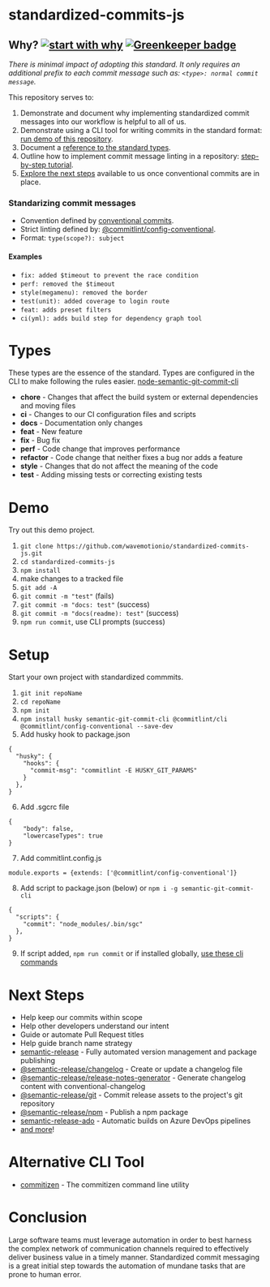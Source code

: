 # standardized-commits-js

## Why? [![start with why](https://img.shields.io/badge/start%20with-why%3F-brightgreen.svg?style=flat)](https://github.com/wavemotionio/standardized-commits-js/issues) [![Greenkeeper badge](https://badges.greenkeeper.io/wavemotionio/standardized-commits-js.svg)](https://greenkeeper.io/)
*There is minimal impact of adopting this standard. It only requires an additional prefix to each commit message such as: `<type>: normal commit message`.*

This repository serves to:
1. Demonstrate and document why implementing standardized commit messages into our workflow is helpful to all of us.
1. Demonstrate using a CLI tool for writing commits in the standard format: [run demo of this repository](#Demo).
1. Document a [reference to the standard types](#Types).
1. Outline how to implement commit message linting in a repository: [step-by-step tutorial](#Setup).
1. [Explore the next steps](#Next-Steps) available to us once conventional commits are in place.

### Standarizing commit messages
- Convention defined by [conventional commits](https://www.conventionalcommits.org/en/v1.0.0-beta.3/).
- Strict linting defined by: [@commitlint/config-conventional](https://www.npmjs.com/package/@commitlint/config-conventional).
- Format: `type(scope?): subject`

#### Examples
- `fix: added $timeout to prevent the race condition`
- `perf: removed the $timeout`
- `style(megamenu): removed the border`
- `test(unit): added coverage to login route`
- `feat: adds preset filters`
- `ci(yml): adds build step for dependency graph tool`

# Types
These types are the essence of the standard.  Types are configured in the CLI to make following the rules easier. [node-semantic-git-commit-cli](https://github.com/JPeer264/node-semantic-git-commit-cli/blob/master/.sgcrc)

- **chore** - Changes that affect the build system or external dependencies and moving files
- **ci** - Changes to our CI configuration files and scripts
- **docs** - Documentation only changes
- **feat** - New feature
- **fix** - Bug fix
- **perf** - Code change that improves performance
- **refactor** - Code change that neither fixes a bug nor adds a feature
- **style** - Changes that do not affect the meaning of the code
- **test** - Adding missing tests or correcting existing tests

# Demo
Try out this demo project.

1. `git clone https://github.com/wavemotionio/standardized-commits-js.git`
1. `cd standardized-commits-js`
1. `npm install`
1. make changes to a tracked file
1. `git add -A`
1. `git commit -m "test"` (fails)
1. `git commit -m "docs: test"` (success)
1. `git commit -m "docs(readme): test"` (success)
1. `npm run commit`, use CLI prompts (success)

# Setup
Start your own project with standardized commmits.

1. `git init repoName`
2. `cd repoName`
3. `npm init`
4. `npm install husky semantic-git-commit-cli @commitlint/cli @commitlint/config-conventional --save-dev`
5. Add husky hook to package.json
```
{
  "husky": {
    "hooks": {
      "commit-msg": "commitlint -E HUSKY_GIT_PARAMS"
    }
  },
}
```
6. Add .sgcrc file
```
{
    "body": false,
    "lowercaseTypes": true
}
```
7. Add commitlint.config.js
```
module.exports = {extends: ['@commitlint/config-conventional']}
```
8. Add script to package.json (below) or `npm i -g semantic-git-commit-cli`
```
{
  "scripts": {
    "commit": "node_modules/.bin/sgc"
  },
}
```
9. If script added, `npm run commit` or if installed globally, [use these cli commands](https://github.com/JPeer264/node-semantic-git-commit-cli)

# Next Steps
- Help keep our commits within scope
- Help other developers understand our intent
- Guide or automate Pull Request titles
- Help guide branch name strategy
- [semantic-release](https://github.com/semantic-release/semantic-release) - Fully automated version management and package publishing
- [@semantic-release/changelog](https://github.com/semantic-release/changelog) - Create or update a changelog file
- [@semantic-release/release-notes-generator](https://github.com/semantic-release/release-notes-generator) - Generate changelog content with conventional-changelog
- [@semantic-release/git](https://github.com/semantic-release/git) - Commit release assets to the project's git repository
- [@semantic-release/npm](https://github.com/semantic-release/npm) - Publish a npm package
- [semantic-release-ado](https://github.com/lluchmk/semantic-release-ado) - Automatic builds on Azure DevOps pipelines
- [and more](https://slides.com/marionebl/the-perks-of-committing-with-conventions#/)!

# Alternative CLI Tool
- [commitizen](https://github.com/commitizen/cz-cli) - The commitizen command line utility

# Conclusion
Large software teams must leverage automation in order to best harness the complex network of communication channels required to effectively deliver business value in a timely manner.  Standardized commit messaging is a great initial step towards the automation of mundane tasks that are prone to human error.